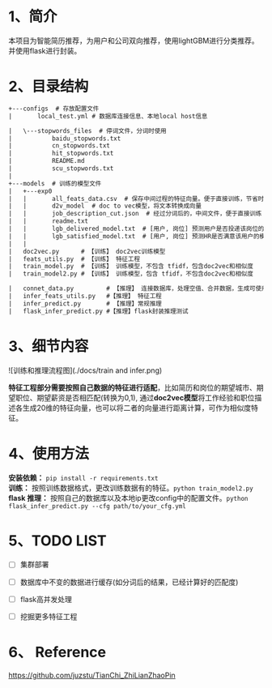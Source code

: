 # 1、简介
本项目为智能简历推荐，为用户和公司双向推荐，使用lightGBM进行分类推荐。并使用flask进行封装。


# 2、目录结构
```txt
+---configs  # 存放配置文件
|       local_test.yml # 数据库连接信息、本地local host信息 

|   \---stopwords_files  # 停词文件，分词时使用
|           baidu_stopwords.txt
|           cn_stopwords.txt
|           hit_stopwords.txt
|           README.md
|           scu_stopwords.txt
|
+---models  # 训练的模型文件
|   +---exp0
|   |       all_feats_data.csv  # 保存中间过程的特征向量。便于直接训练，节省时间
|   |       d2v_model  # doc to vec模型，将文本转换成向量
|   |       job_description_cut.json  # 经过分词后的，中间文件，便于直接训练
|   |       readme.txt
|   |       lgb_delivered_model.txt  # [用户, 岗位] 预测用户是否投递该岗位的模型
|   |       lgb_satisfied_model.txt  # [用户, 岗位] 预测HR是否满意该用户的模型
|   |
|   doc2vec.py      # 【训练】 doc2vec训练模型
|   feats_utils.py  # 【训练】 特征工程 
|   train_model.py  # 【训练】 训练模型，不包含 tfidf，包含doc2vec和相似度
|   train_model2.py # 【训练】 训练模型，包含 tfidf，不包含doc2vec和相似度

|   connet_data.py         # 【推理】 连接数据库，处理空值、合并数据，生成可使用的数据形式
|   infer_feats_utils.py   #【推理】 特征工程 
|   infer_predict.py       # 【推理】常规推理 
|   flask_infer_predict.py #【推理】flask封装推理测试 
```


# 3、细节内容
![训练和推理流程图](./docs/train and infer.png)  


**特征工程部分需要按照自己数据的特征进行适配**，比如简历和岗位的期望城市、期望职位、期望薪资是否相匹配(转换为0,1),
通过**doc2vec模型**将工作经验和职位描述各生成20维的特征向量，也可以将二者的向量进行距离计算，可作为相似度特征。

# 4、使用方法
**安装依赖：** `pip install -r requirements.txt`  
**训练：** 按照训练数据格式，更改训练数据有的特征。`python train_model2.py`   
**flask 推理：** 按照自己的数据库以及本地ip更改config中的配置文件。`python flask_infer_predict.py --cfg path/to/your_cfg.yml` 

# 5、TODO LIST
- [ ] 集群部署
- [ ] 数据库中不变的数据进行缓存(如分词后的结果，已经计算好的匹配度)
- [ ] flask高并发处理
- [ ] 挖掘更多特征工程


# 6、 Reference
https://github.com/juzstu/TianChi_ZhiLianZhaoPin  

